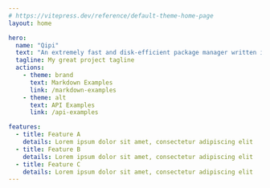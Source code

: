 ```yaml
---
# https://vitepress.dev/reference/default-theme-home-page
layout: home

hero:
  name: "Qipi"
  text: "An extremely fast and disk-efficient package manager written in Rust"
  tagline: My great project tagline
  actions:
    - theme: brand
      text: Markdown Examples
      link: /markdown-examples
    - theme: alt
      text: API Examples
      link: /api-examples

features:
  - title: Feature A
    details: Lorem ipsum dolor sit amet, consectetur adipiscing elit
  - title: Feature B
    details: Lorem ipsum dolor sit amet, consectetur adipiscing elit
  - title: Feature C
    details: Lorem ipsum dolor sit amet, consectetur adipiscing elit
---
```


